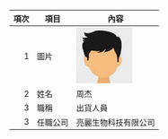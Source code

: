 
| 項次 | 項目 | 內容 |
|----:|------|------|
|1 | 圖片 | <img src="people.jpg" width="100" Height="100" />|
|2 | 姓名 | 周杰 |
|3 | 職稱 | 出貨人員|
|3 | 任職公司 | 亮麗生物科技有限公司 |
